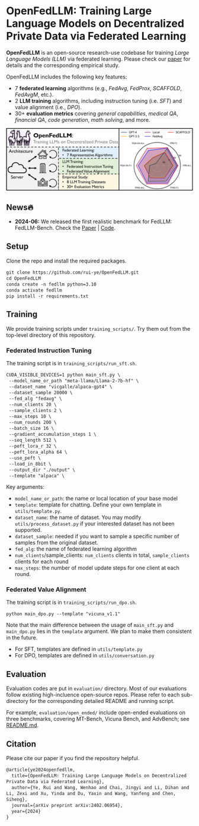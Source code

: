 # OpenFedLLM: Training Large Language Models on Decentralized Private Data via Federated Learning

**OpenFedLLM** is an open-source research-use codebase for training *Large Language Models (LLM)* via federated learning. Please check our [paper](https://arxiv.org/abs/2402.06954) for details and the corresponding empirical study.

OpenFedLLM includes the following key features:
- 7 **federated learning** algorithms (e.g., *FedAvg*, *FedProx*, *SCAFFOLD*, *FedAvgM*, etc.).
- 2 **LLM training** algorithms, including instruction tuning (i.e. *SFT*) and value alignment (i.e., *DPO*).
- 30+ **evaluation metrics** covering *general capabilities*, *medical QA*, *financial QA*, *code generation*, *math solving*, and more.


![intro](doc/assets/openfedllm-intro.png)

## News🔥
- **2024-06:** We released the first realistic benchmark for FedLLM: FedLLM-Bench. Check the [Paper](https://arxiv.org/pdf/2406.04845) | [Code](https://github.com/rui-ye/FedLLM-Bench).

## Setup

Clone the repo and install the required packages.
```
git clone https://github.com/rui-ye/OpenFedLLM.git
cd OpenFedLLM
conda create -n fedllm python=3.10
conda activate fedllm
pip install -r requirements.txt
```

## Training

We provide training scripts under `training_scripts/`. Try them out from the top-level directory of this repository.

### Federated Instruction Tuning

The training script is in `training_scripts/run_sft.sh`.

```
CUDA_VISIBLE_DEVICES=1 python main_sft.py \
 --model_name_or_path "meta-llama/Llama-2-7b-hf" \
 --dataset_name "vicgalle/alpaca-gpt4" \
 --dataset_sample 20000 \
 --fed_alg "fedavg" \
 --num_clients 20 \
 --sample_clients 2 \
 --max_steps 10 \
 --num_rounds 200 \
 --batch_size 16 \
 --gradient_accumulation_steps 1 \
 --seq_length 512 \
 --peft_lora_r 32 \
 --peft_lora_alpha 64 \
 --use_peft \
 --load_in_8bit \
 --output_dir "./output" \
 --template "alpaca" \
```

Key arguments:

- `model_name_or_path`: the name or local location of your base model
- `template`: template for chatting. Define your own template in `utils/template.py`.
- `dataset_name`: the name of dataset. You may modify `utils/process_dataset.py` if your interested dataset has not been supported.
- `dataset_sample`: needed if you want to sample a specific number of samples from the original dataset.
- `fed_alg`: the name of federated learning algorithm
- `num_clients`/sample_clients: `num_clients` clients in total, `sample_clients` clients for each round
- `max_steps`: the number of model update steps for one client at each round.

### Federated Value Alignment

The training script is in `training_scripts/run_dpo.sh`.

```
python main_dpo.py --template "vicuna_v1.1"
```

Note that the main difference between the usage of `main_sft.py` and `main_dpo.py` lies in the `template` argument. We plan to make them consistent in the future.
- For SFT, templates are defined in `utils/template.py`
- For DPO, templates are defined in `utils/conversation.py`

## Evaluation

Evaluation codes are put in `evaluation/` directory. Most of our evaluations follow existing high-incluence open-source repos. Please refer to each sub-directory for the corresponding detailed README and running script.

For example, `evaluation/open_ended/` include open-ended evaluations on three benchmarks, covering MT-Bench, Vicuna Bench, and AdvBench; see [README.md](evaluation/open_ended/README.md).

## Citation

Please cite our paper if you find the repository helpful.

```
@article{ye2024openfedllm,
  title={OpenFedLLM: Training Large Language Models on Decentralized Private Data via Federated Learning},
  author={Ye, Rui and Wang, Wenhao and Chai, Jingyi and Li, Dihan and Li, Zexi and Xu, Yinda and Du, Yaxin and Wang, Yanfeng and Chen, Siheng},
  journal={arXiv preprint arXiv:2402.06954},
  year={2024}
}
```

